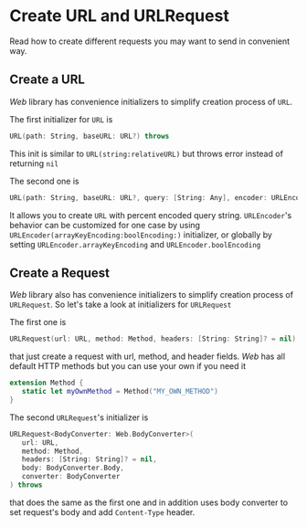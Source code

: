 # Create URL and URLRequest

Read how to create different requests you may want to send in convenient way.

## Create a URL

*Web* library has convenience initializers to simplify creation process of `URL`.

The first initializer for `URL` is

```swift
URL(path: String, baseURL: URL?) throws
```

This init is similar to `URL(string:relativeURL)` but throws error instead of returning `nil`

The second one is

```swift
URL(path: String, baseURL: URL?, query: [String: Any], encoder: URLEncoder = URLEncoder()) throws
```

It allows you to create `URL` with percent encoded query string. `URLEncoder`'s behavior can be 
customized for one case by using `URLEncoder(arrayKeyEncoding:boolEncoding:)` initializer, or 
globally by setting `URLEncoder.arrayKeyEncoding` and `URLEncoder.boolEncoding`

## Create a Request

*Web* library also has convenience initializers to simplify creation process of `URLRequest`. So 
let's take a look at initializers for `URLRequest`

The first one is

```swift
URLRequest(url: URL, method: Method, headers: [String: String]? = nil)
```

that just create a request with url, method, and header fields. *Web* has all default HTTP 
methods but you can use your own if you need it

```swift
extension Method {
   static let myOwnMethod = Method("MY_OWN_METHOD")
}
```

The second `URLRequest`'s initializer is

```swift
URLRequest<BodyConverter: Web.BodyConverter>(
   url: URL, 
   method: Method, 
   headers: [String: String]? = nil, 
   body: BodyConverter.Body,
   converter: BodyConverter
) throws
```

that does the same as the first one and in addition uses body converter to set request's body and 
add `Content-Type` header.
